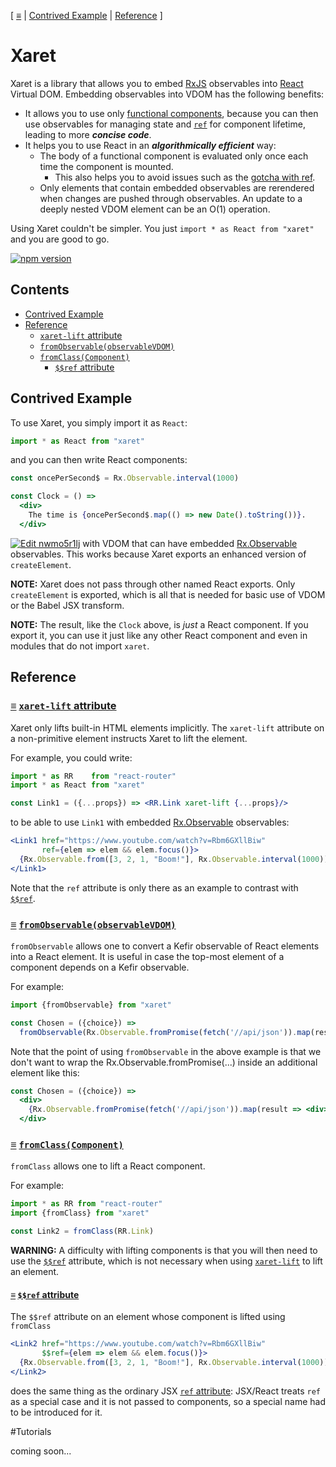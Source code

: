 [ [≡](#contents) | [Contrived Example](#example) | [Reference](#reference) ]

# Xaret

Xaret is a library that allows you to
embed [RxJS](http://reactivex.io/rxjs/class/es6/Observable.js~Observable.html) observables
into [React](https://facebook.github.io/react/) Virtual DOM.  Embedding
observables into VDOM has the following benefits:
* It allows you to use
  only
  [functional components](https://facebook.github.io/react/docs/components-and-props.html#functional-and-class-components),
  because you can then use observables for managing state
  and [`ref`](https://facebook.github.io/react/docs/refs-and-the-dom.html) for
  component lifetime, leading to more **_concise code_**.
* It helps you to use React in an **_algorithmically efficient_** way:
  * The body of a functional component is evaluated only once each time the
    component is mounted.
    * This also helps you to avoid issues such as
      the
      [gotcha with ref](https://facebook.github.io/react/docs/refs-and-the-dom.html#caveats).
  * Only elements that contain embedded observables are rerendered when changes
    are pushed through observables.  An update to a deeply nested VDOM element
    can be an O(1) operation.

Using Xaret couldn't be simpler.  You just `import * as React from "xaret"` and
you are good to go.

[![npm version](https://badge.fury.io/js/xaret.svg)](https://badge.fury.io/js/xaret)

## Contents

* [Contrived Example](#example)
* [Reference](#reference)
  * [`xaret-lift` attribute](#xaret-lift)
  * [`fromObservable(observableVDOM)`](#fromObservable "fromObservable: Observable VDOM -> VDOM")
  * [`fromClass(Component)`](#fromClass "fromClass: Component props -> Component (Observable props)")
    * [`$$ref` attribute](#ref)

## Contrived Example

To use Xaret, you simply import it as `React`:

```jsx
import * as React from "xaret"
```

and you can then write React components:

```jsx
const oncePerSecond$ = Rx.Observable.interval(1000)

const Clock = () =>
  <div>
    The time is {oncePerSecond$.map(() => new Date().toString())}.
  </div>
```
[![Edit nwmo5r1lj](https://codesandbox.io/static/img/play-codesandbox.svg)](https://codesandbox.io/s/nwmo5r1lj)
with VDOM that can have embedded [Rx.Observable](http://reactivex.io/rxjs/class/es6/Observable.js~Observable.html)
observables.  This works because Xaret exports an enhanced version of
`createElement`.

**NOTE:** Xaret does not pass through other named React exports.  Only
`createElement` is exported, which is all that is needed for basic use of VDOM
or the Babel JSX transform.

**NOTE:** The result, like the `Clock` above, is *just* a React component.  If
you export it, you can use it just like any other React component and even in
modules that do not import `xaret`.



## Reference

### <a name="xaret-lift"></a> [≡](#contents) [`xaret-lift` attribute](#xaret-lift)

Xaret only lifts built-in HTML elements implicitly.  The `xaret-lift` attribute
on a non-primitive element instructs Xaret to lift the element.

For example, you could write:

```jsx
import * as RR    from "react-router"
import * as React from "xaret"

const Link1 = ({...props}) => <RR.Link xaret-lift {...props}/>
```

to be able to use `Link1` with
embedded [Rx.Observable](https://github.com/tc39/proposal-observable) observables:

```jsx
<Link1 href="https://www.youtube.com/watch?v=Rbm6GXllBiw"
       ref={elem => elem && elem.focus()}>
  {Rx.Observable.from([3, 2, 1, "Boom!"], Rx.Observable.interval(1000))}
</Link1>
```

Note that the `ref` attribute is only there as an example to contrast
with [`$$ref`](#ref).

### <a name="fromObservable"></a> [≡](#contents) [`fromObservable(observableVDOM)`](#fromObservable "fromObservable: Observable VDOM -> VDOM")

`fromObservable` allows one to convert a Kefir observable of React elements into a
React element.  It is useful in case the top-most element of a component depends
on a Kefir observable.

For example:

```jsx
import {fromObservable} from "xaret"

const Chosen = ({choice}) =>
  fromObservable(Rx.Observable.fromPromise(fetch('//api/json')).map(result => <div>{result}</div>))
```

Note that the point of using `fromObservable` in the above example is that we don't
want to wrap the Rx.Observable.fromPromise(...) inside an additional element like this:

```jsx
const Chosen = ({choice}) =>
  <div>
    {Rx.Observable.fromPromise(fetch('//api/json')).map(result => <div>{result}</div>)}
  </div>
```

### <a name="fromClass"></a> [≡](#contents) [`fromClass(Component)`](#fromClass "fromClass: Component props -> Component (Observable props)")

`fromClass` allows one to lift a React component.

For example:

```jsx
import * as RR from "react-router"
import {fromClass} from "xaret"

const Link2 = fromClass(RR.Link)
```

**WARNING:** A difficulty with lifting components is that you will then need to
use the [`$$ref`](#ref) attribute, which is not necessary when
using [`xaret-lift`](#xaret-lift) to lift an element.

#### <a name="ref"></a> [≡](#contents) [`$$ref` attribute](#ref)

The `$$ref` attribute on an element whose component is lifted using `fromClass`

```jsx
<Link2 href="https://www.youtube.com/watch?v=Rbm6GXllBiw"
       $$ref={elem => elem && elem.focus()}>
  {Rx.Observable.from([3, 2, 1, "Boom!"], Rx.Observable.interval(1000))}
</Link2>
```

does the same thing as the ordinary
JSX
[`ref` attribute](https://facebook.github.io/react/docs/more-about-refs.html#the-ref-callback-attribute):
JSX/React treats `ref` as a special case and it is not passed to components, so
a special name had to be introduced for it.


#Tutorials

coming soon...